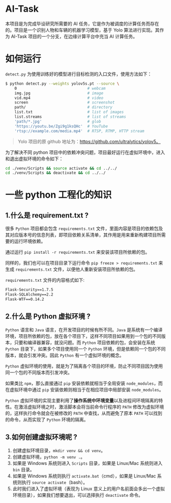 # AI-Task

本项目是为完成毕设研究所需要的 AI 任务，它是作为被调度的计算任务而存在的。项目是一个识别人物和车辆的机器学习模型，基于 Yolo 算法进行实现。其作为 AI-Task 项目的一个分支，在边缘计算平台中充当 AI 计算任务。

# 如何运行

`detect.py` 为使用训练好的模型进行目标检测的入口文件，使用方法如下：
```bash
$ python detect.py --weights yolov5s.pt --source \
    0                               # webcam
    img.jpg                         # image
    vid.mp4                         # video
    screen                          # screenshot
    path/                           # directory
    list.txt                        # list of images
    list.streams                    # list of streams
    'path/*.jpg'                    # glob
    'https://youtu.be/Zgi9g1ksQHc'  # YouTube
    'rtsp://example.com/media.mp4'  # RTSP, RTMP, HTTP stream
```

> Yolo 项目的原 github 地址为：https://github.com/ultralytics/yolov5。

为了解决不同 python 项目中的依赖冲突问题，项目最好运行在虚拟环境中，进入和退出虚拟环境的命令如下：

```bash
cd ./venv/Scripts && source activate && cd ../../
cd ./venv/Scripts && deactivate && cd ../../
```


# 一些 python 工程化的知识

## 1.什么是 requirement.txt ?

很多 `Python` 项目都会包含 `requirements.txt` 文件，里面内容是项目的依赖包及其对应版本号的信息列表，即项目依赖关系清单，其作用是用来重新构建项目所需要的运行环境依赖。

通过运行 `pip install -r requirements.txt` 来安装该项目所依赖的包。

同样的，我们也可以在项目目录下运行命令 `pip freeze > requirements.txt` 来生成 `requirements.txt` 文件，以便他人重新安装项目所依赖的包。

`requirements.txt` 文件的内容格式如下:
```txt
Flask-Security==1.7.5
Flask-SQLAlchemy==2.2
Flask-WTF==0.14.2
``` 

## 2.什么是 Python 虚拟环境 ?
`Python` 语言和 `Java` 语言，在开发项目的时候有所不同。`Java` 是系统有一个编译环境，项目所依赖的包，放在各个项目下，这样不同项目如果用到一个包的不同版本，只要和编译器兼容，就没问题。而 `Python` 项目依赖的包，会安装在系统 `Python` 目录下，如果多个项目使用同一个 `Python` 环境，但是依赖同一个包的不同版本，就会引发冲突。因此 `Python` 有一个虚拟环境的概念。
　　

`Python` 虚拟环境的使用，就是为了隔离各个项目的环境，防止不同项目因为使用同一个包的不同版本而引发冲突。

如果类比 `npm`，那么直接通过 `pip` 安装依赖就相当于全局安装 `node_modules`，而在虚拟环境中通过 `pip` 安装依赖则相当于在相应项目中局部安装 `node_modules`。

`Python` 虚拟环境的实现主要利用了**操作系统中环境变量**以及进程间环境隔离的特性。在激活虚拟环境之时，激活脚本会将当前命令行程序的 `PATH` 修改为虚拟环境的，这样执行命令就会在被修改的 `PATH` 中查找，从而避免了原本 `PATH` 可以找到的命令，从而实现了 `Python` 环境的隔离。

## 3.如何创建虚拟环境呢 ?

1. 创建虚拟环境目录，`mkdir venv && cd venv`。
2. 创建虚拟环境，`python -m venv .`。
3. 如果是 Windows 系统则进入 `Scripts` 目录，如果是 Linux/Mac 系统则进入 `bin` 目录。
4. 如果是 Windows 系统则执行 `activate.bat`（cmd），如果是 Linux/Mac 系统则执行 `source activate`（bash）。
5. 此时我们进入了虚拟环境（表现为 Linux 意义上的用户名前面会多出一个虚拟环境目录），如果我们想要退出，可以选择执行 `deactivate` 命令。

